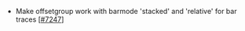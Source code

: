  - Make offsetgroup work with barmode 'stacked' and 'relative' for bar traces [[#7247](https://github.com/plotly/plotly.js/pull/7247)]
